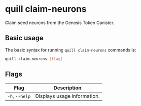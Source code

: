 # quill claim-neurons

Claim seed neurons from the Genesis Token Canister.

## Basic usage

The basic syntax for running `quill claim-neurons` commands is:

``` bash
quill claim-neurons [flag]
```

## Flags

| Flag                 | Description                                     |
|----------------------|-------------------------------------------------|
| `-h`, `--help`       | Displays usage information.                     |

